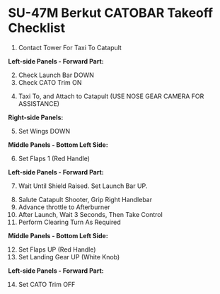 # SU-47M Berkut CATOBAR Takeoff Checklist

1. Contact Tower For Taxi To Catapult

**Left-side Panels - Forward Part:**

2. Check Launch Bar DOWN
3. Check CATO Trim ON

>

4. Taxi To, and Attach to Catapult (USE NOSE GEAR CAMERA FOR ASSISTANCE)

**Right-side Panels:**

5. Set Wings DOWN

**Middle Panels - Bottom Left Side:**

6. Set Flaps 1 (Red Handle)

**Left-side Panels - Forward Part:**

7. Wait Until Shield Raised. Set Launch Bar UP.

>

8. Salute Catapult Shooter, Grip Right Handlebar
9. Advance throttle to Afterburner
10. After Launch, Wait 3 Seconds, Then Take Control
11. Perform Clearing Turn As Required

**Middle Panels - Bottom Left Side:**

12. Set Flaps UP (Red Handle)
13. Set Landing Gear UP (White Knob)

**Left-side Panels - Forward Part:**

14. Set CATO Trim OFF
